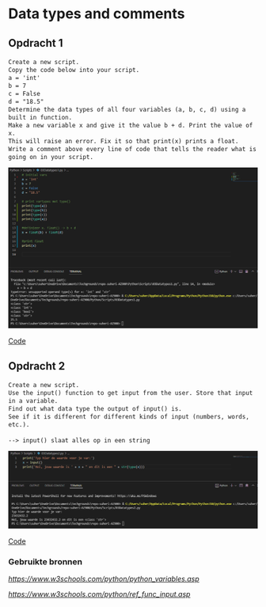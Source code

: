 # **Data types and comments**

## **Opdracht 1**

    Create a new script.
    Copy the code below into your script.
    a = 'int'
    b = 7
    c = False
    d = "18.5"
    Determine the data types of all four variables (a, b, c, d) using a built in function.
    Make a new variable x and give it the value b + d. Print the value of x. 
    This will raise an error. Fix it so that print(x) prints a float.
    Write a comment above every line of code that tells the reader what is going on in your script.

![SS](../00_includes/PRG/03.01.png)

[Code](../Python/Scripts/03Datatypes1.py)

## **Opdracht 2**

    Create a new script.
    Use the input() function to get input from the user. Store that input in a variable.
    Find out what data type the output of input() is. 
    See if it is different for different kinds of input (numbers, words, etc.).

    --> input() slaat alles op in een string 

![SS](../00_includes/PRG/03.02.png)

[Code](../Python/Scripts/03Datatypes2.py)

### **Gebruikte bronnen**

*<https://www.w3schools.com/python/python_variables.asp>*

*<https://www.w3schools.com/python/ref_func_input.asp>*